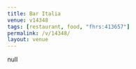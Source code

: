 ```yaml
---
title: Bar Italia
venue: v14348
tags: [restaurant, food, "fhrs:413657"]
permalink: /v/14348/
layout: venue
---
```

null